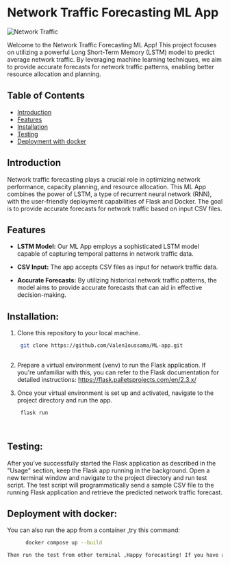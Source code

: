 # Network Traffic Forecasting ML App

![Network Traffic](network_traffic_image.jpg) <!-- Add an appropriate image related to network traffic or the project -->

Welcome to the Network Traffic Forecasting ML App! This project focuses on utilizing a powerful Long Short-Term Memory (LSTM) model to predict average network traffic. By leveraging machine learning techniques, we aim to provide accurate forecasts for network traffic patterns, enabling better resource allocation and planning.

## Table of Contents

- [Introduction](#introduction)
- [Features](#features)
- [Installation](#Installation)
- [Testing](#Testing)
- [Deployment with docker](#deployment)

## Introduction

Network traffic forecasting plays a crucial role in optimizing network performance, capacity planning, and resource allocation. This ML App combines the power of LSTM, a type of recurrent neural network (RNN), with the user-friendly deployment capabilities of Flask and Docker. The goal is to provide accurate forecasts for network traffic based on input CSV files.

## Features

- **LSTM Model:** Our ML App employs a sophisticated LSTM model capable of capturing temporal patterns in network traffic data.

- **CSV Input:** The app accepts CSV files as input for network traffic data.

- **Accurate Forecasts:** By utilizing historical network traffic patterns, the model aims to provide accurate forecasts that can aid in effective decision-making.

## Installation:

   1. Clone this repository to your local machine.
      ```bash
       git clone https://github.com/Valen1oussama/ML-app.git
   
   2. Prepare a virtual environment (venv) to run the Flask application. If you're unfamiliar with this, you can refer to the Flask documentation for detailed instructions:
        https://flask.palletsprojects.com/en/2.3.x/
   
   3. Once your virtual environment is set up and activated, navigate to the project directory and run the app.
      ```bash
       flask run
      
   
## Testing:
After you've successfully started the Flask application as described in the "Usage" section, keep the Flask app running in the background.
Open a new terminal window and navigate to the project directory and run test script.
The test script will programmatically send a sample CSV file to the running Flask application and retrieve the predicted network traffic forecast.

## Deployment with docker:
 You can also run the app from a container ,try this command:
 ```bash
       docker compose up --build

Then run the test from other terminal ,Happy forecasting! If you have any questions or need further assistance, don't hesitate to ask.
   
  
   










   
